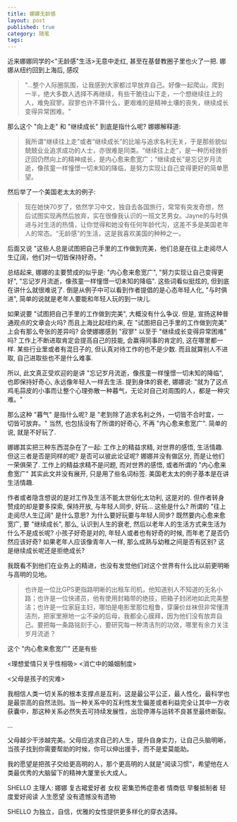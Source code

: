 ```yaml
---
title: 娜娜无龄感
layout: post
published: true
category: 随笔
tags:
---
```


近来娜娜同学的<"无龄感"生活>无意中走红, 甚至在基督教圈子里也火了一把. 娜娜从纽约回到上海后, 感叹 

>"...整个人际圈氛围，让我感到大家都过早放弃自己。好像一起爬山，爬到一半，绝大多数人选择不再继续，有些干脆往山下走，一个想继续往上的人，难免寂寥。寂寥也许不算什么，更艰难的是精神土壤的丧失，继续成长变得异常困难。" 

那么这个 "向上走" 和 "继续成长" 到底是指什么呢? 娜娜解释道:

>我所谓“继续往上走”或者“继续成长”的比喻与追求名利无关，于是那些貌似兢兢业业追求成功的人士，亦很难是同类。“继续往上走”，是一种历经挫折迂回仍然向上的精神成长，是内心愈来愈宽广；“继续成长”是忘记岁月流逝，像孩童一样憧憬一切未知的降临，是努力实现让自己变得更好的简单愿望。

然后举了一个美国老太太的例子:

>现在她快70岁了，依然学习中文，独自去各国旅行，常常有突发奇想，然后试图实现再然后放弃，实在很像我认识的一班文艺男女。Jayne的与时俱进与对生活的热情，让你觉得和她没有任何年龄代沟，这差不多是美国老年人的常态。“无龄感”的生活，这是我喜欢美国的种种之一。

后面又说 "这些人总是试图把自己手里的工作做到完美，他们总是在往上走阅尽人生辽阔，他们对一切皆保持好奇。"

总结起来, 娜娜的主要赞成的似乎是: "内心愈来愈宽广",  "努力实现让自己变得更好", "忘记岁月流逝，像孩童一样憧憬一切未知的降临". 这些词看似挺炫的, 但到底在讲什么就很难说了. 倒是从例子中可以看到作者提倡的是心态年轻人化, "与时俱进", 简单的说就是老年人要能和年轻人玩的到一块儿.

如果说要 "试图把自己手里的工作做到完美", 大概没有什么争议. 但是, 宣扬这种普通观点的文章会火吗? 而且上海比起纽约来, 在 "试图把自己手里的工作做到完美" 上会有那么夸张的差异吗? 会使娜娜感到 "寂寥" 以至于 "继续成长变得异常困难" 吗? 工作上不断进取肯定会提高自己的技能, 会赢得同事的肯定的, 这在哪里都一样. 某些行业里或者有混日子的, 但认真对待工作的也不是少数. 而且就算别人不进取, 自己进取些也不是什么难事.

所以, 此文真正受欢迎的是讲 "忘记岁月流逝，像孩童一样憧憬一切未知的降临", 也即保持好奇心, 永远像年轻人一样去生活. 提到身体的衰老, 娜娜说: "就为了这点鸡毛蒜皮的小事而让整个心理弥散一种暮气，无论对自己对周围的人，都是一种灾难。" 

那么这种 "暮气" 是指什么呢? 是 "老到除了追求名利之外，一切皆不合时宜，一切皆可放弃。" 当然, 也包括没有了所谓的好奇心, 不再 "内心愈来愈宽广". 简单的说, 就是不好玩了.

娜娜其实把三种东西混杂在了一起: 工作上的精益求精, 对世界的感悟, 生活情趣. 但这三者是否是同样的呢? 是否可以彼此论证呢? 娜娜并没有做区分, 而是让他们一荣俱荣了. 工作上的精益求精不是问题, 而对世界的感悟, 或者所谓的 "内心愈来愈宽广" 其实此文并没有展开, 只是用了些名词标签. 美国老太太的例子基本是在讲生活情趣.

作者或者隐含想说的是对工作及生活不能太世俗化太功利, 这是对的. 但作者转身赞成的却是要多探索, 保持开放, 与年轻人同步, 好玩... 这些是什么? 所谓的 "往上走阅尽人生辽阔" 是什么意思? 为什么要好玩要与年轻人同步? 既然要内心愈来愈宽广, 要 "继续成长", 那么, 认识到人生的衰老, 然后以老年人的生活方式来生活为什么不是成长呢? 小孩子好奇是对的, 年轻人或者也有好奇的时候, 而年老了是否仍然应该好奇? 如果老年人应该像青年人一样, 那么成熟与幼稚之间是否有区别? 这是继续成长呢还是拒绝成长?

 




我既看不到他们在业务上的精进，也没有发觉他们对这个世界有什么比以前更明晰与高明的见地。



>也许是一位比GPS更指路明晰的出租车司机，他知道别人不知道的无名小路；也许是一位快递员，他有使用封箱带的绝技，把箱子封闭地如此完美整洁；也许是一位家庭主妇，哪怕是电影里那位粗鲁，穿廉价丝袜但非常懂清洁剂，把家里擦地一尘不染的后母，我都全心膜拜，因为他们没有放弃自己。要把每一条路铭刻于心，要研究每一种清洁剂的功效，哪里有余力关注岁月流逝？



这个 "内心愈来愈宽广" 还是有些







<理想爱情只关乎性相吸>
<消亡中的婚姻制度>

<父母是孩子的灾难>

我相信人类一切关系的根本支撑点是互利，这是最公平公正，最人性化，最科学也是最崇高的自然法则。当一种关系中的互利性发生偏差或者利益完全让其中一方收获囊中，那这种关系必然失去可持续发展性，出现停滞与运转不良甚至最终断裂。

...

父母越少干涉越完美。父母应追求自己的人生，提升自身实力，让自己头脑明晰，当孩子找到你需要帮助的时候，你可以伸出援手，而不是爱莫能助。

我的愿望是把孩子交给更高明的人，那个更高明的人就是“阅读习惯”，希望他在人类最优秀的大脑留下的精神大厦里长大成人。



SHELLO 主理人: 娜娜
复古裙爱好者
女权
密集恐怖症患者
情商低
早餐抵制者
轻度爱好阅读
人生愿望 没有遗憾没有遗物

SHELLO 为独立，自信，优雅的女性提供更多样化的穿衣选择。


